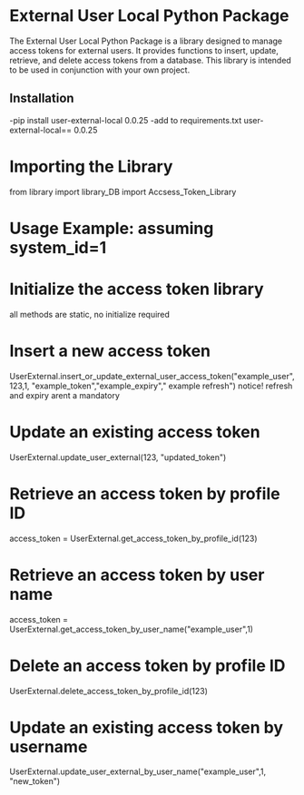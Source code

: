 # External User Local Python Package

The External User Local Python Package is a library designed to manage access tokens for external users. It provides
functions to insert, update, retrieve, and delete access tokens from a database. This library is intended to be used in
conjunction with your own project.

## Installation

-pip install user-external-local 0.0.25
-add to requirements.txt user-external-local== 0.0.25

# Importing the Library

from library import library_DB import Accsess_Token_Library

# Usage Example: assuming system_id=1

# Initialize the access token library

all methods are static, no initialize required

# Insert a new access token

UserExternal.insert_or_update_external_user_access_token("example_user", 123,1, "example_token","example_expiry","
example refresh")
notice! refresh and expiry arent a mandatory

# Update an existing access token

UserExternal.update_user_external(123, "updated_token")

# Retrieve an access token by profile ID

access_token = UserExternal.get_access_token_by_profile_id(123)

# Retrieve an access token by user name

access_token = UserExternal.get_access_token_by_user_name("example_user",1)

# Delete an access token by profile ID

UserExternal.delete_access_token_by_profile_id(123)

# Update an existing access token by username

UserExternal.update_user_external_by_user_name("example_user",1, "new_token")

